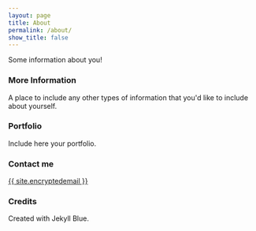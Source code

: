 ```yaml
---
layout: page
title: About
permalink: /about/
show_title: false
---
```


<!-- trailing slash in permalink is needed -->

Some information about you!

### More Information

A place to include any other types of information that you'd like to include about yourself.

### Portfolio

Include here your portfolio.

### Contact me

<div class="safe-email">
    <a href="mailto:{{ site.encryptedemail }}" onclick="this.href=this.href.replace(/ /g,'')">{{ site.encryptedemail }}</a>
</div>

### Credits

Created with Jekyll Blue.